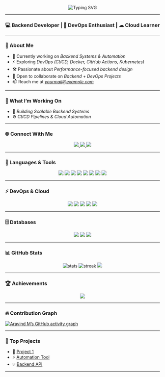 <!-- Animated Name -->
<p align="center">
  <img src="https://readme-typing-svg.demolab.com?font=Orbitron&size=40&pause=1000&color=F700FF&center=true&vCenter=true&width=600&lines=✨+Hi%2C+I'm+Aravind+M+✨;💻+Backend+Developer;🚀+DevOps+Enthusiast;☁+Cloud+Learner" alt="Typing SVG" />
</p>

---

<h3 align="center">💻 Backend Developer | 🚀 DevOps Enthusiast | ☁ Cloud Learner</h3>

---

### 🌟 About Me  
- 🔭 Currently working on *Backend Systems & Automation*  
- ⚡ Exploring *DevOps (CI/CD, Docker, GitHub Actions, Kubernetes)*  
- 🛠 Passionate about *Performance-focused backend design*  
- 🤝 Open to collaborate on *Backend + DevOps Projects*  
- 📫 Reach me at *yourmail@example.com*  

---

### 🚀 What I’m Working On
- 🧩 *Building Scalable Backend Systems*  
- ⚙ *CI/CD Pipelines & Cloud Automation*  

---

### 🌐 Connect With Me
<p align="center">
  <a href="https://linkedin.com/in/yourprofile" target="blank">
    <img src="https://img.shields.io/badge/LinkedIn-%230A66C2.svg?&style=for-the-badge&logo=linkedin&logoColor=white"/>
  </a>
  <a href="https://reddit.com/user/yourprofile" target="blank">
    <img src="https://img.shields.io/badge/Reddit-%23FF4500.svg?&style=for-the-badge&logo=reddit&logoColor=white"/>
  </a>
  <a href="mailto:yourmail@example.com" target="blank">
    <img src="https://img.shields.io/badge/Gmail-%23EA4335.svg?&style=for-the-badge&logo=gmail&logoColor=white"/>
  </a>
</p>

---

### 🎨 Languages & Tools
<p align="center">
  <img src="https://img.shields.io/badge/C-blue?style=for-the-badge&logo=c&logoColor=white"/>
  <img src="https://img.shields.io/badge/C++-00599C?style=for-the-badge&logo=cplusplus&logoColor=white"/>
  <img src="https://img.shields.io/badge/Java-ED8B00?style=for-the-badge&logo=java&logoColor=white"/>
  <img src="https://img.shields.io/badge/Python-3776AB?style=for-the-badge&logo=python&logoColor=white"/>
  <img src="https://img.shields.io/badge/HTML5-E34F26?style=for-the-badge&logo=html5&logoColor=white"/>
  <img src="https://img.shields.io/badge/CSS3-1572B6?style=for-the-badge&logo=css3&logoColor=white"/>
  <img src="https://img.shields.io/badge/JavaScript-F7DF1E?style=for-the-badge&logo=javascript&logoColor=black"/>
  <img src="https://img.shields.io/badge/Node.js-43853D?style=for-the-badge&logo=node.js&logoColor=white"/>
</p>

---

### ⚡ DevOps & Cloud
<p align="center">
  <img src="https://img.shields.io/badge/Docker-2496ED?style=for-the-badge&logo=docker&logoColor=white"/>
  <img src="https://img.shields.io/badge/Kubernetes-326CE5?style=for-the-badge&logo=kubernetes&logoColor=white"/>
  <img src="https://img.shields.io/badge/GitHub%20Actions-2088FF?style=for-the-badge&logo=github-actions&logoColor=white"/>
  <img src="https://img.shields.io/badge/Azure-0078D4?style=for-the-badge&logo=microsoftazure&logoColor=white"/>
  <img src="https://img.shields.io/badge/CI/CD-FF1493?style=for-the-badge&logo=gitlab&logoColor=white"/>
</p>

---

### 🗄 Databases
<p align="center">
  <img src="https://img.shields.io/badge/MySQL-005C84?style=for-the-badge&logo=mysql&logoColor=white"/>
  <img src="https://img.shields.io/badge/PostgreSQL-316192?style=for-the-badge&logo=postgresql&logoColor=white"/>
  <img src="https://img.shields.io/badge/MongoDB-4EA94B?style=for-the-badge&logo=mongodb&logoColor=white"/>
</p>

---

### 📊 GitHub Stats
<p align="center">
  <img src="https://github-readme-stats.vercel.app/api?username=YourGitHubUser&show_icons=true&theme=radical" alt="stats" />
  <img src="https://github-readme-streak-stats.herokuapp.com/?user=YourGitHubUser&theme=radical" alt="streak"/>
  <img src="https://github-readme-stats.vercel.app/api/top-langs/?username=YourGitHubUser&layout=compact&theme=radical"/>
</p>

---

### 🏆 Achievements
<p align="center">
  <img src="https://github-profile-trophy.vercel.app/?username=YourGitHubUser&theme=radical&no-frame=true&margin-w=10"/>
</p>

---

### 🔥 Contribution Graph
[![Aravind M’s GitHub activity graph](https://github-readme-activity-graph.vercel.app/graph?username=YourGitHubUser&theme=tokyo-night)](https://github.com/ashutosh00710/github-readme-activity-graph)

---

### 📌 Top Projects
- 🚀 [Project 1](https://github.com/YourGitHubUser/project1)  
- ⚡ [Automation Tool](https://github.com/YourGitHubUser/project2)  
- 💡 [Backend API](https://github.com/YourGitHubUser/project3)  

---
